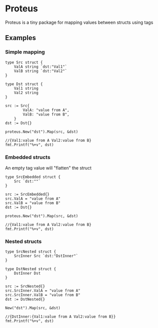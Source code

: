 # Proteus
Proteus is a tiny package for mapping values between structs using tags

## Examples

### Simple mapping 
```
type Src struct {
	ValA string `dst:"Val1"`
	ValB string `dst:"Val2"`
}

type Dst struct {
	Val1 string
	Val2 string
}

src := Src{
		ValA: "value from A",
		ValB: "value from B",
	}
dst := Dst{}

proteus.New("dst").Map(src, &dst)

//{Val1:value from A Val2:value from B}
fmt.Printf("%+v", dst) 
```

### Embedded structs

An empty tag value will "flatten" the struct

```
type SrcEmbedded struct {
	Src `dst:""`
}

src := SrcEmbedded{}
src.ValA = "value from A"
src.ValB = "value from B"
dst := Dst{}

proteus.New("dst").Map(src, &dst)

//{Val1:value from A Val2:value from B}
fmt.Printf("%+v", dst) 
```

### Nested structs

```
type SrcNested struct {
	SrcInner Src `dst:"DstInner"`
}

type DstNested struct {
	DstInner Dst
}

src := SrcNested{}
src.SrcInner.ValA = "value from A"
src.SrcInner.ValB = "value from B"
dst := DstNested{}

New("dst").Map(src, &dst)

//{DstInner:{Val1:value from A Val2:value from B}}
fmt.Printf("%+v", dst) 
```